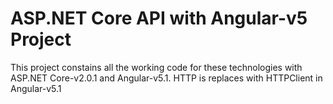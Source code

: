 # ASP.NET Core API with Angular-v5 Project
This project constains all the working code for these technologies with ASP.NET Core-v2.0.1 and Angular-v5.1.
HTTP is replaces with HTTPClient in Angular-v5.1